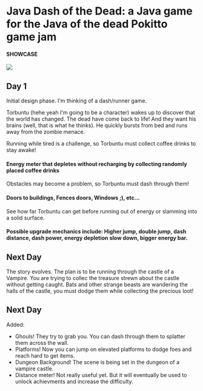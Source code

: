 # Java Dash of the Dead: a Java game for the Java of the dead Pokitto game jam

#### SHOWCASE
![](https://github.com/Torbuntu/JavaDashOfTheDead/blob/master/JavaDashOfTheDead.bin.1.gif)

## Day 1

Initial design phase. I'm thinking of a dash/runner game. 

Torbuntu (hehe yeah I'm going to be a character) wakes up to discover that the world has changed. The dead have come back to life! And they want his brains (well, that is what he thinks). He quickly bursts from bed and runs away from the zombie menace. 

Running while tired is a challenge, so Torbuntu must collect coffee drinks to stay awake! 
#### Energy meter that depletes without recharging by collecting randomly placed coffee drinks

Obstacles may become a problem, so Torbuntu must dash through them! 
#### Doors to buildings, Fences doors, Windows ;), etc...

See how far Torbuntu can get before running out of energy or slamming into a solid surface. 

#### Possible upgrade mechanics include: Higher jump, double jump, dash distance, dash power, energy depletion slow down, bigger energy bar. 


## Next Day

The story evolves. The plan is to be running through the castle of a Vampire. You are trying to collec the treasure strewn about the castle without getting caught. Bats and other
strange beasts are wandering the halls of the castle, you must dodge them while collecting the precious loot! 

## Next Day

Added:
* Ghouls! They try to grab you. You can dash through them to splatter them across the wall.
* Platforms! Now you can jump on elevated platforms to dodge foes and reach hard to get items.
* Dungeon Background! The scene is being set in the dungeon of a vampire castle.
* Distance meter! Not really useful yet. But it will eventually be used to unlock achievments and increase the difficulty.
